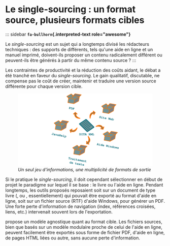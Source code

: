 # Le single-sourcing : un format source, plusieurs formats cibles

::: sidebar
**`fa-bullhorn`{.interpreted-text role="awesome"}**

Le *single-sourcing* est un sujet qui a longtemps divisé les rédacteurs
techniques : des supports de différents, tels qu\'une aide en ligne et
un manuel imprimé, doivent-ils proposer un contenu radicalement
différent ou peuvent-ils être générés à partir du même contenu source ?
:::

Les contraintes de productivité et la réduction des coûts aidant, le
débat a été tranché en faveur du *single-sourcing*. Le gain qualitatif,
discutable, ne compense pas le coût de créer, maintenir et traduire une
version source différente pour chaque version cible.

<figure>
<img src="graphics/single-sourcing.svg"
alt="graphics/single-sourcing.svg" />
<figcaption><em>Un seul jeu d'informations, une multiplicité de formats
de sortie</em></figcaption>
</figure>

Si le pratique le *single-sourcing*, il doit cependant sélectionner en
début de projet le paradigme sur lequel il se base : le livre ou l\'aide
en ligne. Pendant longtemps, les outils proposés reposaient soit sur un
document de type livre (, ou , essentiellement) qui pouvait être exporté
au format d\'aide en ligne, soit sur un fichier source (RTF) d\'aide
Windows, pour générer un PDF. Une forte perte d\'information de
navigation (index, références croisées, liens, etc.) intervenait souvent
lors de l\'exportation.

propose un modèle agnostique quant au format cible. Les fichiers
sources, bien que basés sur un modèle modulaire proche de celui de
l\'aide en ligne, peuvent facilement être exportés sous forme de fichier
PDF, d\'aide en ligne, de pages HTML liées ou autre, sans aucune perte
d\'information.
